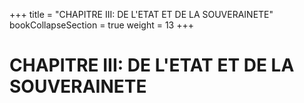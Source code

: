 +++
title = "CHAPITRE III: DE L'ETAT ET DE LA SOUVERAINETE"
bookCollapseSection = true
weight = 13
+++

# CHAPITRE III: DE L'ETAT ET DE LA SOUVERAINETE
